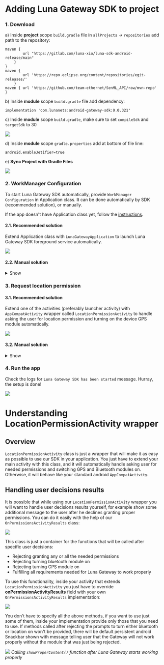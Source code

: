 # Adding Luna Gateway SDK to project

### 1. Download

a) Inside **project** scope `build.gradle` file in `allProjects` -> `repositories` add path to the repository:

    maven {
            url "https://gitlab.com/luna-xio/luna-sdk-android-release/main"
        }
    }
    maven {
            url 'https://repo.eclipse.org/content/repositories/egit-releases/'
        }
    maven { url 'https://github.com/team-ethernet/SenML_API/raw/mvn-repo' }

b) Inside **module** scope `build.gradle` file add dependency:

    implementation 'com.lunanets:android-gateway-sdk:0.0.321'

c) Inside **module** scope `build.gradle`, make sure to set `compileSdk` and `targetSdk` to 30

![](https://user-images.githubusercontent.com/110383501/191746722-0ad40686-1e5a-4ab2-9069-be1070d591e7.png)

d) Inside **module** scope `gradle.properties` add at bottom of file line:

	android.enableJetifier=true

e) **Sync Project with Gradle Files**

![](https://i.ibb.co/yQZBVZ1/Screenshot-2021-07-06-at-14-35-12.png)

### 2. WorkManager Configuration

To start Luna Gateway SDK automatically, provide `WorkManager Configuration` in Application class. It can be done automatically by SDK (recommended solution), or manually.

If the app doesn't have Application class yet, follow the [instructions](https://docs.rudderstack.com/stream-sources/rudderstack-sdk-integration-guides/rudderstack-android-sdk/add-an-application-class-to-you-android-application).

#### 2.1. Recommended solution

Extend Application class with `LunaGatewayApplication` to launch Luna Gateway SDK foreground service automatically.

![](https://i.ibb.co/wYJG2r8/Screenshot-2021-07-05-at-16-05-18.png)

#### 2.2. Manual solution

<details>
  <summary>Show</summary>

a) Implement `androidx.work.Configuration.Provider` inside Application class and provide `Configuration` manually:

![](https://i.ibb.co/cy7vNKR/Screenshot-2021-07-05-at-16-07-24.png)

b) Add dependencies for `androidx.work` inside your module scope `build.gradle` file:

    implementation "androidx.work:work-runtime-ktx:2.5.0"
    implementation "androidx.work:work-multiprocess:2.5.0"

c) Inside Application class `onCreate()` function call `LunaGatewayInitializer.getInstance([application context])`:

![](https://i.ibb.co/x16XN2L/Screenshot-2021-07-06-at-12-34-03.png)

</details>

### 3. Request location permission

#### 3.1. Recommended solution

Extend one of the activities (preferably launcher activity) with `AppCompatActivity` wrapper called `LocationPermissionActivity` to handle asking the user for location permission and turning on the device GPS module automatically.

![](https://i.ibb.co/YfWPbSR/Screenshot-2021-07-05-at-16-10-24.png)

#### 3.2. Manual solution

<details>
  <summary>Show</summary>

To request **"While using the app"** location permission manually follow the official tutorials:

- https://developer.android.com/training/permissions/requesting
- https://developer.android.com/training/location/permissions

</details>

### 4. Run the app

Check the logs for `Luna Gateway SDK has been started` message. Hurray, the setup is done!

![](https://i.ibb.co/Jn6pGPt/Screenshot-2021-07-07-at-16-51-46.png)


# Understanding LocationPermissionActivity wrapper
## Overview
`LocationPermissionActivity` class is just a wrapper that will make it as easy as possible to use our SDK in your application. You just have to extend your main activity with this class, and it will automatically handle asking user for needed permissions and switching GPS and Bluetooth modules on. Otherwise, it will behave like your standard android `AppCompatActivity`.
## Handling user decisions results
It is possible that while using our `LocationPermissionActivity` wrapper you will want to handle user decisions results yourself, for example show some additional message to the user after he declines granting proper permissions. You can do it easily with the help of our `OnPermissionsActivityResults` class:

![](https://i.ibb.co/ys7J6WY/Screenshot-2021-07-14-at-15-24-17.png)

This class is just a container for the functions that will be called after specific user decisions:
- Rejecting granting any or all the needed permissions
- Rejecting turning bluetooth module on
- Rejecting turning GPS module on
- Fulfilling all requirements needed for Luna Gateway to work properly

To use this functionality, inside your activity that extends `LocationPermissionActivity` you just have to override **onPermissionActivityResults** field with your own `OnPermissionsActivityResults` implementation:

![](https://i.ibb.co/K2KXcLb/Screenshot-2021-07-14-at-15-31-39.png)

You don't have to specify all the above methods, if you want to use just some of them, inside your implementation provide only those that you need to use. If methods called after rejecting the prompts to turn either bluetooth or location on won't be provided, there will be default persistent android Snackbar shown with message telling user that the Gateway will not work properly without the module that was just being rejected.

![](https://i.ibb.co/SmBvXMm/Screenshot-2021-07-14-at-15-27-27.png)
*Calling `showProperContent()` function after Luna Gateway starts working properly*
